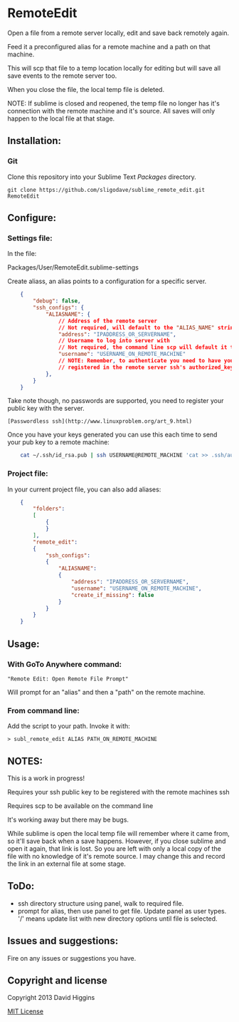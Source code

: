 RemoteEdit
==========

Open a file from a remote server locally, edit and save back remotely again.

Feed it a preconfigured alias for a remote machine and a path on that machine.

This will scp that file to a temp location locally for editing but will save all save events to the remote server too.

When you close the file, the local temp file is deleted.

NOTE: If sublime is closed and reopened, the temp file no longer has it's connection with the remote machine and it's source.
All saves will only happen to the local file at that stage.


## Installation:


### Git

Clone this repository into your Sublime Text *Packages* directory.

    git clone https://github.com/sligodave/sublime_remote_edit.git RemoteEdit


## Configure:

### Settings file:

In the file:

Packages/User/RemoteEdit.sublime-settings

Create aliass, an alias points to a configuration for a specific server.

```json
	{
		"debug": false,
		"ssh_configs": {
			"ALIASNAME": {
				// Address of the remote server
				// Not required, will default to the "ALIAS_NAME" string
				"address": "IPADDRESS_OR_SERVERNAME",
				// Username to log into server with
				// Not required, the command line scp will default it to current user
				"username": "USERNAME_ON_REMOTE_MACHINE"
				// NOTE: Remember, to authenticate you need to have your pub key
				// registered in the remote server ssh's authorized_keys file.
			},
		}
	}
```

Take note though, no passwords are supported, you need to register your public key with the server.

    [Passwordless ssh](http://www.linuxproblem.org/art_9.html)

Once you have your keys generated you can use this each time to send your pub key to a remote machine:

```bash
    cat ~/.ssh/id_rsa.pub | ssh USERNAME@REMOTE_MACHINE 'cat >> .ssh/authorized_keys'
```

### Project file:

In your current project file, you can also add aliases:

```json
	{
		"folders":
		[
			{
			}
		],
		"remote_edit":
		{
			"ssh_configs":
			{
				"ALIASNAME":
				{
					"address": "IPADDRESS_OR_SERVERNAME",
					"username": "USERNAME_ON_REMOTE_MACHINE",
					"create_if_missing": false
				}
			}
		}
	}
```


## Usage:

### With GoTo Anywhere command:

    "Remote Edit: Open Remote File Prompt"

Will prompt for an "alias" and then a "path" on the remote machine. 

### From command line:

Add the script to your path.
Invoke it with:

    > subl_remote_edit ALIAS PATH_ON_REMOTE_MACHINE


## NOTES:

This is a work in progress!

Requires your ssh public key to be registered with the remote machines ssh

Requires scp to be available on the command line

It's working away but there may be bugs.

While sublime is open the local temp file will remember where it came from, so it'll save back when a save happens.
However, if you close sublime and open it again, that link is lost. So you are left with only a local copy of the file with no knowledge of it's remote source. I may change this and record the link in an external file at some stage.


## ToDo:

- ssh directory structure using panel, walk to required file.
- prompt for alias, then use panel to get file.
Update panel as user types. '/' means update list with new directory options until file is selected.

## Issues and suggestions:

Fire on any issues or suggestions you have.


## Copyright and license
Copyright 2013 David Higgins

[MIT License](LICENSE)
